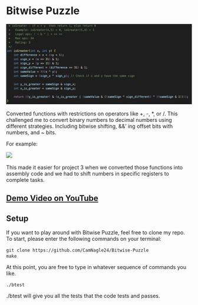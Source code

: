 # Bitwise Puzzle

<img src="assets/BitwisePuzzle.png" width="600">

Converted functions with restrictions on operators like +, -, *, or /. This challenged me to convert binary numbers to decimal numbers using different strategies. Including bitwise shifting, &&’ ing offset bits with numbers, and ~ bits. 

For example:

<img src="READ ME INSERT PIC OF SHIFING BITS BELOW" width="600">

This made it easier for project 3 when we converted those functions into assembly code and we had to shift numbers in specific registers to complete tasks.

## <a href="https://www.youtube.com/watch?v=UNz9k9E9IWM"> Demo Video on YouTube </a>

## Setup

If you want to play around with Bitwise Puzzle, feel free to clone my repo. To start, please enter the following commands on your terminal:

```
git clone https://github.com/CamNagle24/Bitwise-Puzzle
make
```

At this point, you are free to type in whatever sequence of commands you like.

```
./btest
```

./btest will give you all the tests that the code tests and passes.